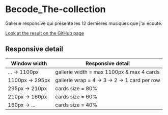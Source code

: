 # Becode_The-collection

Gallerie responsive qui présente les 12 dernières musiques que j'ai écouté.

[Look at the result on the GitHub page](https://victort-github.github.io/Becode_The-Collection/)

## Responsive detail

| Window width    | Responsive detail                             |
| --------------- | --------------------------------------------- |
| ... -> 1100px   | gallerie width = max 1100px & max 4 cards     |
| 1100px -> 295px | gallerie wrap = 4 -> 3 -> 2 -> 1 card per row |
| 295px -> 210px  | cards size = 80%                              |
| 210px -> 160px  | cards size = 60%                              |
| 160px -> ...    | cards size = 40%                              |
